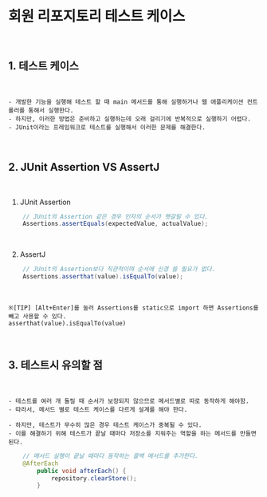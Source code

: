 # 회원 리포지토리 테스트 케이스

<br>

## 1. 테스트 케이스

<br>

    - 개발한 기능을 실행해 테스트 할 때 main 메서드를 통해 실행하거나 웹 애플리케이션 컨트롤러를 통해서 실행한다.
    - 하지만, 이러한 방법은 준비하고 실행하는데 오래 걸리기에 반복적으로 실행하기 어렵다. 
    - JUnit이라는 프레임워크로 테스트를 실행해서 이러한 문제를 해결한다. 

<br>

## 2. JUnit Assertion VS AssertJ

<br>

1. JUnit Assertion

```java
    // JUnit의 Assertion 같은 경우 인자의 순서가 헷갈릴 수 있다. 
    Assertions.assertEquals(expectedValue, actualValue);
```

<br>

2. AssertJ 

```java
    // JUnit의 Assertion보다 직관적이며 순서에 신경 쓸 필요가 없다.
    Assertions.asserthat(value).isEqualTo(value);
```
    
<br>

    ※[TIP] [Alt+Enter]를 눌러 Assertions를 static으로 import 하면 Assertions를 빼고 사용할 수 있다. 
    asserthat(value).isEqualTo(value)
    
    
<br>

## 3. 테스트시 유의할 점

<br>

    - 테스트를 여러 개 돌릴 때 순서가 보장되지 않으므로 메서드별로 따로 동작하게 해야함.
    - 따라서, 메서드 별로 테스트 케이스를 다르게 설계를 해야 한다. 
    
    - 하지만, 테스트가 무수히 많은 경우 테스트 케이스가 중복될 수 있다.
    - 이를 해결하기 위해 테스트가 끝날 때마다 저장소를 지워주는 역할을 하는 메서드를 만들면 된다.
    
    
```java
    // 메서드 실행이 끝날 때마다 동작하는 콜백 메서드를 추가한다. 
    @AfterEach                              
        public void afterEach() {
            repository.clearStore();
        }
```

<br>
    
    